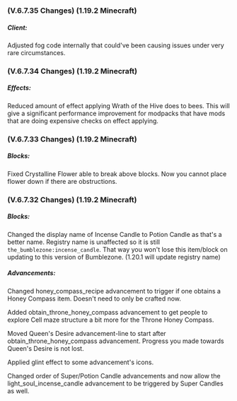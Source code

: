 ### **(V.6.7.35 Changes) (1.19.2 Minecraft)**

##### Client:
Adjusted fog code internally that could've been causing issues under very rare circumstances.


### **(V.6.7.34 Changes) (1.19.2 Minecraft)**

##### Effects:
Reduced amount of effect applying Wrath of the Hive does to bees. This will give a significant performance improvement for modpacks
 that have mods that are doing expensive checks on effect applying.


### **(V.6.7.33 Changes) (1.19.2 Minecraft)**

##### Blocks:
Fixed Crystalline Flower able to break above blocks. Now you cannot place flower down if there are obstructions.


### **(V.6.7.32 Changes) (1.19.2 Minecraft)**

##### Blocks:
Changed the display name of Incense Candle to Potion Candle as that's a better name. 
 Registry name is unaffected so it is still `the_bumblezone:incense_candle`. 
 That way you won't lose this item/block on updating to this version of Bumblezone. (1.20.1 will update registry name)

##### Advancements:
Changed honey_compass_recipe advancement to trigger if one obtains a Honey Compass item. Doesn't need to only be crafted now.

Added obtain_throne_honey_compass advancement to get people to explore Cell maze structure a bit more for the Throne Honey Compass.

Moved Queen's Desire advancement-line to start after obtain_throne_honey_compass advancement. Progress you made towards Queen's Desire is not lost.

Applied glint effect to some advancement's icons.

Changed order of Super/Potion Candle advancements and now allow the light_soul_incense_candle advancement to be triggered by Super Candles as well.